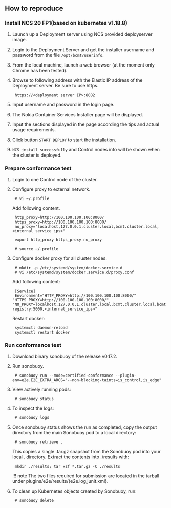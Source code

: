 ## How to reproduce

### Install NCS 20 FP1(based on kubernetes v1.18.8)

1. Launch up a Deployment server using NCS provided deployserver image.
2. Login to the Deployment Server and get the installer username and password from the file `/opt/bcmt/userinfo`.
3. From the local machine, launch a web browser (at the moment only Chrome has been tested).
4. Browse to following address with the Elastic IP address of the Deployment server. Be sure to use https.

        https://<deployment server IP>:8082

5. Input username and password in the login page.
6. The Nokia Container Services Installer page will be displayed.
7. Input the sections displayed in the page according the tips and actual usage requirements.
8. Click button `START DEPLOY` to start the installation.
9. `NCS install successfully` and Control nodes info will be shown when the cluster is deployed.

### Prepare conformance test

1. Login to one Control node of the cluster.

2. Configure proxy to external network.

        # vi ~/.profile

    Add following content.

        http_proxy=http://100.100.100.100:8000/
        https_proxy=http://100.100.100.100:8000/
        no_proxy="localhost,127.0.0.1,cluster.local,bcmt.cluster.local,<internal_service_ips>"

        export http_proxy https_proxy no_proxy
    
        # source ~/.profile

3. Configure docker proxy for all cluster nodes.

        # mkdir -p /etc/systemd/system/docker.service.d
        # vi /etc/systemd/system/docker.service.d/proxy.conf

    Add following content:

        [Service]
        Environment="HTTP_PROXY=http://100.100.100.100:8000/" "HTTPS_PROXY=http://100.100.100.100:8000/" "NO_PROXY=localhost,127.0.0.1,cluster.local,bcmt.cluster.local,bcmt-registry:5000,<internal_service_ips>"

    Restart docker:

        systemctl daemon-reload
        systemctl restart docker

### Run conformance test

1. Download binary sonobuoy of the release v0.17.2.

2. Run sonobuoy.

        # sonobuoy run --mode=certified-conformance --plugin-env=e2e.E2E_EXTRA_ARGS="--non-blocking-taints=is_control,is_edge"

3. View actively running pods:

        # sonobuoy status

4. To inspect the logs:

        # sonobuoy logs

5. Once sonobuoy status shows the run as completed, copy the output directory from the main Sonobuoy pod to a local directory:

        # sonobuoy retrieve .

    This copies a single .tar.gz snapshot from the Sonobuoy pod into your local . directory. Extract the contents into ./results with:

        mkdir ./results; tar xzf *.tar.gz -C ./results

    !!! note
        The two files required for submission are located in the tarball under plugins/e2e/results/{e2e.log,junit.xml}.

6. To clean up Kubernetes objects created by Sonobuoy, run:

        # sonobuoy delete
